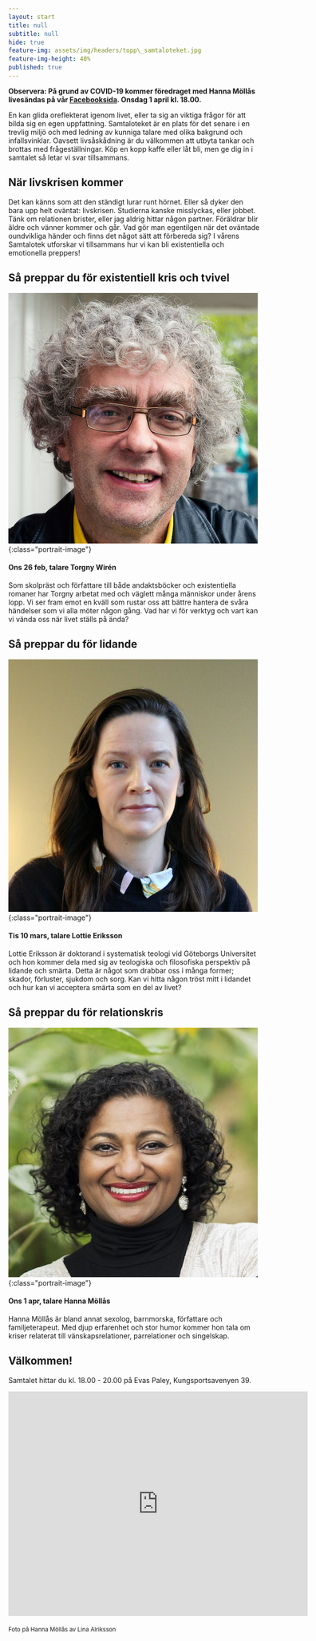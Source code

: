 ```yaml
---
layout: start
title: null
subtitle: null
hide: true
feature-img: assets/img/headers/topp\_samtaloteket.jpg
feature-img-height: 40%
published: true
---
```

**Observera: På grund av COVID-19 kommer föredraget med Hanna Möllås livesändas på vår [Facebooksida](https://www.facebook.com/samtaloteket). Onsdag 1 april kl. 18.00.**

En kan glida oreflekterat igenom livet, eller ta sig an viktiga
frågor för att bilda sig en egen uppfattning. Samtaloteket är en plats för det
senare i en trevlig miljö och med ledning av kunniga talare med olika bakgrund
och infallsvinklar. Oavsett livsåskådning är du välkommen att utbyta tankar
och brottas med frågeställningar. Köp en kopp kaffe eller låt bli, men ge dig
in i samtalet så letar vi svar tillsammans.

## När livskrisen kommer
Det kan känns som att den ständigt lurar runt hörnet. Eller så dyker den bara
upp helt oväntat: livskrisen.
Studierna kanske misslyckas, eller jobbet. Tänk om relationen brister, eller jag
aldrig hittar någon partner. Föräldrar blir äldre och vänner kommer och går.
Vad gör man egentilgen när det oväntade oundvikliga händer och finns det något
sätt att förbereda sig? I vårens Samtalotek utforskar vi tillsammans hur vi kan
bli existentiella och emotionella preppers!

## Så preppar du för existentiell kris och tvivel
![Torgny Wirén](assets/img/speakers/torgny_wiren.jpg 'Torgny Wirén'){:class="portrait-image"}
#### Ons 26 feb, talare Torgny Wirén
Som skolpräst och författare till både andaktsböcker och existentiella romaner
har Torgny arbetat med och väglett många människor under årens lopp. Vi ser
fram emot en kväll som rustar oss att bättre hantera de svåra händelser som vi
alla möter någon gång. Vad har vi för verktyg och vart kan vi vända oss när
livet ställs på ända?

## Så preppar du för lidande
![Lottie Eriksson](assets/img/speakers/lottie_eriksson.jpg 'Lottie Eriksson'){:class="portrait-image"}
#### Tis 10 mars, talare Lottie Eriksson
Lottie Eriksson är doktorand i systematisk teologi vid Göteborgs Universitet
och hon kommer dela med sig av teologiska och filosofiska perspektiv på
lidande och smärta. Detta är något som drabbar oss i många former; skador,
förluster, sjukdom och sorg. Kan vi hitta någon tröst mitt i lidandet och hur
kan vi acceptera smärta som en del av livet?

## Så preppar du för relationskris
![Hanna Möllås](assets/img/speakers/hanna_mollas.jpg 'Hanna Möllås'){:class="portrait-image"}
#### Ons 1 apr, talare Hanna Möllås
Hanna Möllås är bland annat sexolog, barnmorska, författare och familjeterapeut.
Med djup erfarenhet och stor humor kommer hon tala om kriser relaterat till
vänskapsrelationer, parrelationer och singelskap.

## Välkommen!
Samtalet hittar du kl. 18.00 - 20.00 på Evas Paley, Kungsportsavenyen 39.

<div style="text-align: center">
  <iframe src="https://www.google.com/maps/embed?pb=!1m18!1m12!1m3!1d2132.067662754655!2d11.975337915858992!3d57.69832024774254!2m3!1f0!2f0!3f0!3m2!1i1024!2i768!4f13.1!3m3!1m2!1s0x464ff37116277727%3A0x6867e6a1c96e843d!2sEva&#39;s%20Paley!5e0!3m2!1ssv!2sse!4v1583260716303!5m2!1ssv!2sse" width="600" height="450" frameborder="0" style="border:0; padding:0" allowfullscreen></iframe>
</div>

<small>Foto på Hanna Möllås av Lina Alriksson</small><br />
